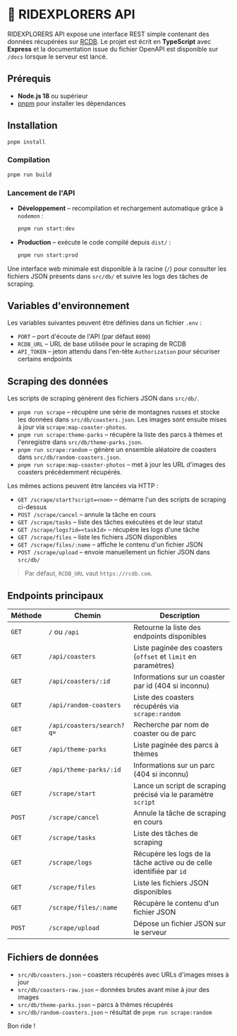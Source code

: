 # 🎢 RIDEXPLORERS API

RIDEXPLORERS API expose une interface REST simple contenant des données récupérées sur [RCDB](https://rcdb.com). Le projet est écrit en **TypeScript** avec **Express** et la documentation issue du fichier OpenAPI est disponible sur `/docs` lorsque le serveur est lancé.

## Prérequis

- **Node.js 18** ou supérieur
- [pnpm](https://pnpm.io/) pour installer les dépendances

## Installation

```bash
pnpm install
```

### Compilation

```bash
pnpm run build
```

### Lancement de l'API

- **Développement** – recompilation et rechargement automatique grâce à `nodemon` :
  ```bash
  pnpm run start:dev
  ```
- **Production** – exécute le code compilé depuis `dist/` :
  ```bash
  pnpm run start:prod
  ```

Une interface web minimale est disponible à la racine (`/`) pour consulter les fichiers JSON présents dans `src/db/` et suivre les logs des tâches de scraping.

## Variables d'environnement

Les variables suivantes peuvent être définies dans un fichier `.env` :

- `PORT` – port d'écoute de l'API (par défaut `8000`)
- `RCDB_URL` – URL de base utilisée pour le scraping de RCDB
- `API_TOKEN` – jeton attendu dans l'en-tête `Authorization` pour sécuriser
  certains endpoints

## Scraping des données

Les scripts de scraping génèrent des fichiers JSON dans `src/db/`.

- `pnpm run scrape` – récupère une série de montagnes russes et stocke les données dans `src/db/coasters.json`. Les images sont ensuite mises à jour via `scrape:map-coaster-photos`.
- `pnpm run scrape:theme-parks` – récupère la liste des parcs à thèmes et l'enregistre dans `src/db/theme-parks.json`.
- `pnpm run scrape:random` – génère un ensemble aléatoire de coasters dans `src/db/random-coasters.json`.
- `pnpm run scrape:map-coaster-photos` – met à jour les URL d'images des coasters précédemment récupérés.

Les mêmes actions peuvent être lancées via HTTP :

- `GET /scrape/start?script=<nom>` – démarre l'un des scripts de scraping ci-dessus
- `POST /scrape/cancel` – annule la tâche en cours
- `GET /scrape/tasks` – liste des tâches exécutées et de leur statut
- `GET /scrape/logs?id=<taskId>` – récupère les logs d'une tâche
- `GET /scrape/files` – liste les fichiers JSON disponibles
- `GET /scrape/files/:name` – affiche le contenu d'un fichier JSON
- `POST /scrape/upload` – envoie manuellement un fichier JSON dans `src/db/`

> Par défaut, `RCDB_URL` vaut `https://rcdb.com`.

## Endpoints principaux

| Méthode | Chemin                    | Description                                                                 |
| ------- | ------------------------- | --------------------------------------------------------------------------- |
| `GET`   | `/` ou `/api`             | Retourne la liste des endpoints disponibles                                 |
| `GET`   | `/api/coasters`           | Liste paginée des coasters (`offset` et `limit` en paramètres)              |
| `GET`   | `/api/coasters/:id`       | Informations sur un coaster par id (404 si inconnu)                         |
| `GET`   | `/api/random-coasters`    | Liste des coasters récupérés via `scrape:random`                            |
| `GET`   | `/api/coasters/search?q=` | Recherche par nom de coaster ou de parc                                     |
| `GET`   | `/api/theme-parks`        | Liste paginée des parcs à thèmes                                            |
| `GET`   | `/api/theme-parks/:id`    | Informations sur un parc (404 si inconnu)                                   |
| `GET`   | `/scrape/start`           | Lance un script de scraping précisé via le paramètre `script`               |
| `POST`  | `/scrape/cancel`          | Annule la tâche de scraping en cours                                        |
| `GET`   | `/scrape/tasks`           | Liste des tâches de scraping                                                |
| `GET`   | `/scrape/logs`            | Récupère les logs de la tâche active ou de celle identifiée par `id`        |
| `GET`   | `/scrape/files`           | Liste les fichiers JSON disponibles                                         |
| `GET`   | `/scrape/files/:name`     | Récupère le contenu d'un fichier JSON                                       |
| `POST`  | `/scrape/upload`          | Dépose un fichier JSON sur le serveur                                       |

## Fichiers de données

- `src/db/coasters.json` – coasters récupérés avec URLs d'images mises à jour
- `src/db/coasters-raw.json` – données brutes avant mise à jour des images
- `src/db/theme-parks.json` – parcs à thèmes récupérés
- `src/db/random-coasters.json` – résultat de `pnpm run scrape:random`

Bon ride !
